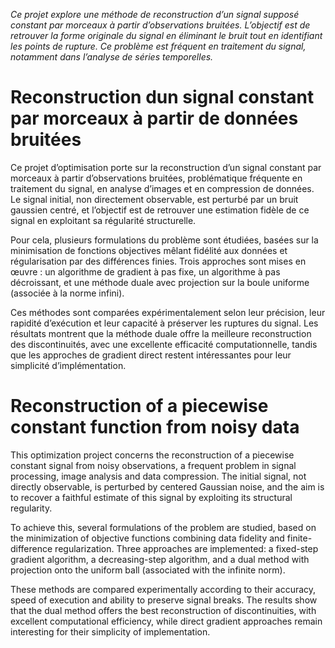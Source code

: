 *Ce projet explore une méthode de reconstruction d’un signal supposé constant par morceaux à partir d’observations bruitées. L’objectif est de retrouver la forme originale du signal en éliminant le bruit tout en identifiant les points de rupture. Ce problème est fréquent en traitement du signal, notamment dans l’analyse de séries temporelles.*

# Reconstruction dun signal constant par morceaux à partir de données bruitées

Ce projet d’optimisation porte sur la reconstruction d’un signal constant par morceaux à partir d’observations bruitées, problématique fréquente en traitement du signal, en analyse d’images et en compression de données. Le signal initial, non directement observable, est perturbé par un bruit gaussien centré, et l’objectif est de retrouver une estimation fidèle de ce signal en exploitant sa régularité structurelle. 

Pour cela, plusieurs formulations du problème sont étudiées, basées sur la minimisation de fonctions objectives mêlant fidélité aux données et régularisation par des différences finies. Trois approches sont mises en œuvre : un algorithme de gradient à pas fixe, un algorithme à pas décroissant, et une méthode duale avec projection sur la boule uniforme (associée à la norme infini). 

Ces méthodes sont comparées expérimentalement selon leur précision, leur rapidité d’exécution et leur capacité à préserver les ruptures du signal. Les résultats montrent que la méthode duale offre la meilleure reconstruction des discontinuités, avec une excellente efficacité computationnelle, tandis que les approches de gradient direct restent intéressantes pour leur simplicité d’implémentation.

# Reconstruction of a piecewise constant function from noisy data
This optimization project concerns the reconstruction of a piecewise constant signal from noisy observations, a frequent problem in signal processing, image analysis and data compression. The initial signal, not directly observable, is perturbed by centered Gaussian noise, and the aim is to recover a faithful estimate of this signal by exploiting its structural regularity.

To achieve this, several formulations of the problem are studied, based on the minimization of objective functions combining data fidelity and finite-difference regularization. Three approaches are implemented: a fixed-step gradient algorithm, a decreasing-step algorithm, and a dual method with projection onto the uniform ball (associated with the infinite norm). 

These methods are compared experimentally according to their accuracy, speed of execution and ability to preserve signal breaks. The results show that the dual method offers the best reconstruction of discontinuities, with excellent computational efficiency, while direct gradient approaches remain interesting for their simplicity of implementation.
